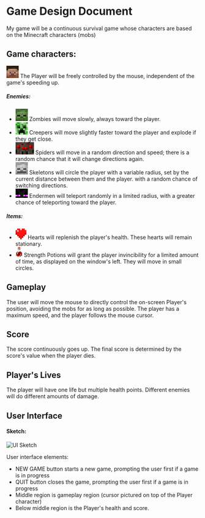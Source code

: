 # Game Design Document
My game will be a continuous survival game whose characters are based on the Minecraft characters (mobs)

## Game characters:
![Steve](/images/steve.png "Steve") The Player will be freely controlled by the mouse, independent of the game's speeding up.
##### Enemies:
+ ![Zombie](/images/zombie.png "Zombie") Zombies will move slowly, always toward the player.
+ ![Creeper](/images/creeper.png "Creeper") Creepers will move slightly faster toward the player and explode if they get close.
+ ![Spider](/images/spider.png "Spider") Spiders will move in a random direction and speed; there is a random chance that it will change directions again.
+ ![Skeleton](/images/skeleton.png "Skeleton") Skeletons will circle the player with a variable radius, set by the current distance between them and the player. with a random chance of switching directions.
+ ![Enderman](/images/enderman.png "Enderman") Endermen will teleport randomly in a limited radius, with a greater chance of teleporting toward the player.

##### Items:
+ ![Heart](/images/heart.png "Heart") Hearts will replenish the player's health.  These hearts will remain stationary.
+ ![Strength Potion](/images/potion_strength.png "Strength Potion") Strength Potions will grant the player invincibility for a limited amount of time, as displayed on the window's left.  They will move in small circles.


## Gameplay
The user will move the mouse to directly control the on-screen Player's position, avoiding the mobs for as long as possible.  The player has a maximum speed, and the player follows the mouse cursor.


## Score
The score continuously goes up.  The final score is determined by the score's value when the player dies.


## Player's Lives
The player will have one life but multiple health points.  Different enemies will do different amounts of damage.


## User Interface
#### Sketch:
![UI Sketch](http://i.imgur.com/3BQU3em.png "UI Sketch")

User interface elements:
+ NEW GAME button starts a new game, prompting the user first if a game is in progress
+ QUIT button closes the game, prompting the user first if a game is in progress
+ Middle region is gameplay region (cursor pictured on top of the Player character)
+ Below middle region is the Player's health and score.
